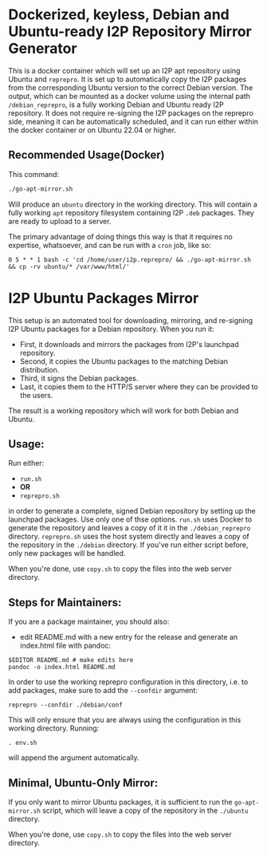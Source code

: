 Dockerized, keyless, Debian and Ubuntu-ready I2P Repository Mirror Generator
============================================================================

This is a docker container which will set up an I2P apt repository using Ubuntu and `reprepro`.
It is set up to automatically copy the I2P packages from the corresponding Ubuntu version to the correct Debian version.
The output, which can be mounted as a docker volume using the internal path `/debian_reprepro`, is a fully working Debian and Ubuntu ready I2P repository. It does not require re-signing the I2P packages on the reprepro side, meaning it can be automatically scheduled, and it can run either within the docker container or on Ubuntu 22.04 or higher.

Recommended Usage(Docker)
-------------------------

This command:

```sh
./go-apt-mirror.sh
```

Will produce an `ubuntu` directory in the working directory.
This will contain a fully working `apt` repository filesystem containing I2P `.deb` packages.
They are ready to upload to a server.

The primary advantage of doing things this way is that it requires no expertise, whatsoever, and can be run with a `cron` job, like so:

```
0 5 * * 1 bash -c 'cd /home/user/i2p.reprepro/ && ./go-apt-mirror.sh && cp -rv ubuntu/* /var/www/html/'
```

I2P Ubuntu Packages Mirror
==========================

This setup is an automated tool for downloading, mirroring, and re-signing I2P Ubuntu packages for a Debian repository.
When you run it:

 - First, it downloads and mirrors the packages from I2P's launchpad repository.
 - Second, it copies the Ubuntu packages to the matching Debian distribution.
 - Third, it signs the Debian packages.
 - Last, it copies them to the HTTP/S server where they can be provided to the users.

The result is a working repository which will work for both Debian and Ubuntu.

Usage:
------

Run either:

 - `run.sh`
 - **OR**
 - `reprepro.sh`

in order to generate a complete, signed Debian repository by setting up the launchpad packages.
Use only one of thse options. `run.sh` uses Docker to generate the repository and leaves a copy of it
it in the `./debian_reprepro` directory. `reprepro.sh` uses the host system directly and leaves a copy of
the repository in the `./debian` directory. If you've run either script before, only new packages will be
handled.

When you're done, use `copy.sh` to copy the files into the web server directory.

Steps for Maintainers:
----------------------

If you are a package maintainer, you should also:

 - edit README.md with a new entry for the release and generate an index.html file with pandoc:

```
$EDITOR README.md # make edits here
pandoc -o index.html README.md
```

In order to use the working reprepro configuration in this directory, i.e. to add packages, make sure to
add the `--confdir` argument:

```
reprepro --confdir ./debian/conf
```

This will only ensure that you are always using the configuration in this working directory. Running:

```
. env.sh
```

will append the argument automatically.

Minimal, Ubuntu-Only Mirror:
----------------------------

If you only want to mirror Ubuntu packages, it is sufficient to run the `go-apt-mirror.sh` script, which
will leave a copy of the repository in the `./ubuntu` directory.

When you're done, use `copy.sh` to copy the files into the web server directory.